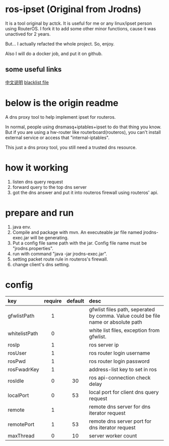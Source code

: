 # ros-ipset (Original from Jrodns)
It is a tool original by actck. It is useful for me or any linux/ipset person using RouterOS.
I fork it to add some other minor functions, cause it was unactived for 2 years. 

But... I actually refacted the whole project. So, enjoy.

Also I will do a docker job, and put it on github. 

## some useful links
[中文说明](README.zh.md)
[blacklist file](https://github.com/Loyalsoldier/v2ray-rules-dat) 

# below is the origin readme

A dns proxy tool to help implement ipset for routeros.

In normal, people using dnsmasq+iptables+ipset to do that thing you know.
But if you are using a hw-router like routerboard(routeros), you can't install external
 service or access that "internal-iptables".
 
This just a dns proxy tool, you still need a trusted dns resource.

# how it working
1. listen dns query request
2. forward query to the top dns server
3. got the dns answer and put it into routeros firewall using routeros' api.

# prepare and run
1. java env.
2. Compile and package with mvn. An executeable jar file named jrodns-exec.jar
will be generating.
3. Put a config file same path with the jar. 
Config file name must be "jrodns.properties".
4. run with command "java -jar jrodns-exec.jar".
5. setting packet route rule in routeros's firewall.
6. change client's dns setting.

# config

|key |require|default|desc|
|:---|  :---:|   :---: |:---|
|gfwlistPath|1| |gfwlist files path, seperated by comma. Value could be file name or absolute path
|whitelistPath|0| |white list files, exception from gfwlist.
|rosIp|1| | ros server ip
|rosUser|1| | ros router login username
|rosPwd|1| | ros router login password
|rosFwadrKey|1| | address-list key to set in ros
|rosIdle|0|30| ros api-connection check delay
|localPort|0|53|local port for client dns query request
|remote|1| |remote dns server for dns iterator request
|remotePort|1|53| remote dns server port for dns iterator request
|maxThread|0|10|server worker count

